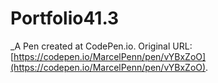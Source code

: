 # Portfolio41.3
 _A Pen created at CodePen.io. Original URL: [https://codepen.io/MarcelPenn/pen/vYBxZoO](https://codepen.io/MarcelPenn/pen/vYBxZoO).

 
